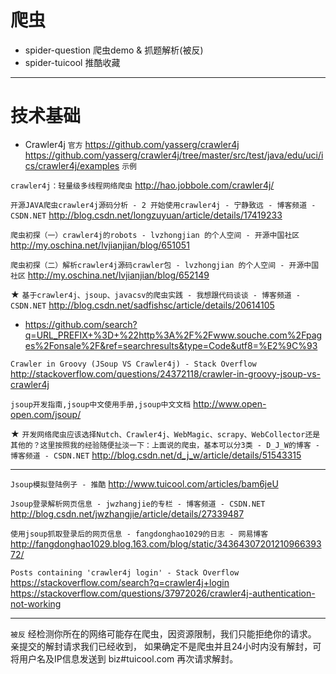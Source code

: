 # 爬虫
- spider-question 爬虫demo & 抓题解析(被反)
- spider-tuicool 推酷收藏

---

# 技术基础
- Crawler4j
`官方`
https://github.com/yasserg/crawler4j
https://github.com/yasserg/crawler4j/tree/master/src/test/java/edu/uci/ics/crawler4j/examples  `示例`

`crawler4j：轻量级多线程网络爬虫`
http://hao.jobbole.com/crawler4j/

`开源JAVA爬虫crawler4j源码分析 - 2 开始使用crawler4j - 宁静致远 - 博客频道 - CSDN.NET`
http://blog.csdn.net/longzuyuan/article/details/17419233

`爬虫初探（一）crawler4j的robots - lvzhongjian 的个人空间 - 开源中国社区`
http://my.oschina.net/lvjianjian/blog/651051

`爬虫初探（二）解析crawler4j源码crawler包 - lvzhongjian 的个人空间 - 开源中国社区`
http://my.oschina.net/lvjianjian/blog/652149

★ `基于crawler4j、jsoup、javacsv的爬虫实践 - 我想跟代码谈谈 - 博客频道 - CSDN.NET`
http://blog.csdn.net/sadfishsc/article/details/20614105
- https://github.com/search?q=URL_PREFIX+%3D+%22http%3A%2F%2Fwww.souche.com%2Fpages%2Fonsale%2F&ref=searchresults&type=Code&utf8=%E2%9C%93

`Crawler in Groovy (JSoup VS Crawler4j) - Stack Overflow`
http://stackoverflow.com/questions/24372118/crawler-in-groovy-jsoup-vs-crawler4j

`jsoup开发指南,jsoup中文使用手册,jsoup中文文档`
http://www.open-open.com/jsoup/

★ `开发网络爬虫应该选择Nutch、Crawler4j、WebMagic、scrapy、WebCollector还是其他的？这里按照我的经验随便扯淡一下：上面说的爬虫，基本可以分3类 - D_J_W的博客 - 博客频道 - CSDN.NET`
http://blog.csdn.net/d_j_w/article/details/51543315

---
`Jsoup模拟登陆例子 - 推酷`
http://www.tuicool.com/articles/bam6jeU

`Jsoup登录解析网页信息 - jwzhangjie的专栏 - 博客频道 - CSDN.NET`
http://blog.csdn.net/jwzhangjie/article/details/27339487

`使用jsoup抓取登录后的网页信息 - fangdonghao1029的日志 - 网易博客`
http://fangdonghao1029.blog.163.com/blog/static/3436430720121096639372/

`Posts containing 'crawler4j login' - Stack Overflow`
https://stackoverflow.com/search?q=crawler4j+login
https://stackoverflow.com/questions/37972026/crawler4j-authentication-not-working

---
`被反`
经检测你所在的网络可能存在爬虫，因资源限制，我们只能拒绝你的请求。
亲提交的解封请求我们已经收到， 如果确定不是爬虫并且24小时内没有解封，可将用户名及IP信息发送到 biz#tuicool.com 再次请求解封。
